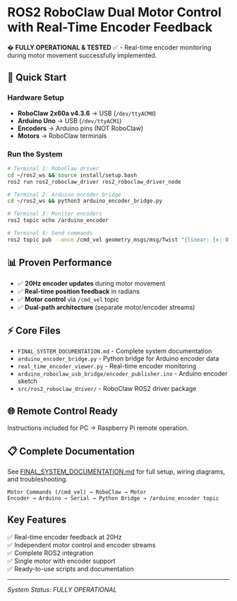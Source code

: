 # ROS2 RoboClaw Dual Motor Control with Real-Time Encoder Feedback

� **FULLY OPERATIONAL & TESTED** ✅ - Real-time encoder monitoring during motor movement successfully implemented.

## 🚀 Quick Start

### Hardware Setup
- **RoboClaw 2x60a v4.3.6** → USB (`/dev/ttyACM0`)
- **Arduino Uno** → USB (`/dev/ttyACM1`) 
- **Encoders** → Arduino pins (NOT RoboClaw)
- **Motors** → RoboClaw terminals

### Run the System
```bash
# Terminal 1: RoboClaw driver
cd ~/ros2_ws && source install/setup.bash
ros2 run ros2_roboclaw_driver ros2_roboclaw_driver_node

# Terminal 2: Arduino encoder bridge
cd ~/ros2_ws && python3 arduino_encoder_bridge.py

# Terminal 3: Monitor encoders
ros2 topic echo /arduino_encoder

# Terminal 4: Send commands
ros2 topic pub --once /cmd_vel geometry_msgs/msg/Twist "{linear: {x: 0.2, y: 0.0, z: 0.0}, angular: {x: 0.0, y: 0.0, z: 0.0}}"
```

## 📊 Proven Performance
- ✅ **20Hz encoder updates** during motor movement
- ✅ **Real-time position feedback** in radians  
- ✅ **Motor control** via `/cmd_vel` topic
- ✅ **Dual-path architecture** (separate motor/encoder streams)

## ⚡ Core Files

- `FINAL_SYSTEM_DOCUMENTATION.md` - Complete system documentation
- `arduino_encoder_bridge.py` - Python bridge for Arduino encoder data
- `real_time_encoder_viewer.py` - Real-time encoder monitoring
- `arduino_roboclaw_usb_bridge/encoder_publisher.ino` - Arduino encoder sketch
- `src/ros2_roboclaw_driver/` - RoboClaw ROS2 driver package

## 🌐 Remote Control Ready
Instructions included for PC → Raspberry Pi remote operation.

## 📋 Complete Documentation
See [FINAL_SYSTEM_DOCUMENTATION.md](FINAL_SYSTEM_DOCUMENTATION.md) for full setup, wiring diagrams, and troubleshooting.

```
Motor Commands (/cmd_vel) → RoboClaw → Motor
Encoder → Arduino → Serial → Python Bridge → /arduino_encoder topic
```

## Key Features

✅ Real-time encoder feedback at 20Hz  
✅ Independent motor control and encoder streams  
✅ Complete ROS2 integration  
✅ Single motor with encoder support  
✅ Ready-to-use scripts and documentation  

---
*System Status: FULLY OPERATIONAL*
